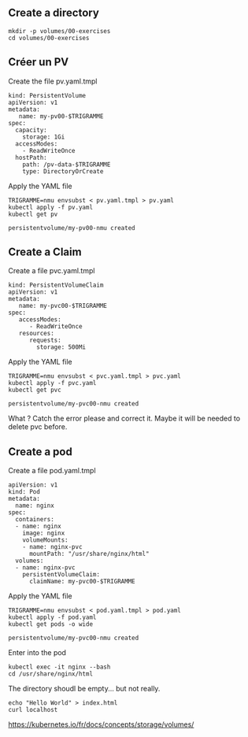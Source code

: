 ## Create a directory

```
mkdir -p volumes/00-exercises
cd volumes/00-exercises
```

## Créer un PV

Create the file pv.yaml.tmpl

``` 
kind: PersistentVolume
apiVersion: v1
metadata:
   name: my-pv00-$TRIGRAMME 
spec:
  capacity:
    storage: 1Gi
  accessModes:
    - ReadWriteOnce
  hostPath:
    path: /pv-data-$TRIGRAMME
    type: DirectoryOrCreate
```

Apply the YAML file

```
TRIGRAMME=nmu envsubst < pv.yaml.tmpl > pv.yaml
kubectl apply -f pv.yaml
kubectl get pv

persistentvolume/my-pv00-nmu created
```

## Create a Claim

Create a file pvc.yaml.tmpl

```
kind: PersistentVolumeClaim
apiVersion: v1
metadata:
   name: my-pvc00-$TRIGRAMME 
spec:
   accessModes:
      - ReadWriteOnce
   resources:
      requests:
        storage: 500Mi
```

Apply the YAML file

```
TRIGRAMME=nmu envsubst < pvc.yaml.tmpl > pvc.yaml
kubectl apply -f pvc.yaml
kubectl get pvc

persistentvolume/my-pvc00-nmu created
```

What ? Catch the error please and correct it.
Maybe it will be needed to delete pvc before.

## Create a pod

Create a file pod.yaml.tmpl
```
apiVersion: v1
kind: Pod
metadata:
  name: nginx
spec:
  containers:
  - name: nginx
    image: nginx
    volumeMounts:
    - name: nginx-pvc
      mountPath: "/usr/share/nginx/html"
  volumes:
  - name: nginx-pvc
    persistentVolumeClaim:
      claimName: my-pvc00-$TRIGRAMME
```

Apply the YAML file

```
TRIGRAMME=nmu envsubst < pod.yaml.tmpl > pod.yaml
kubectl apply -f pod.yaml
kubectl get pods -o wide

persistentvolume/my-pvc00-nmu created
```

Enter into the pod

```
kubectl exec -it nginx --bash
cd /usr/share/nginx/html
```

The directory shoudl be empty... but not really.

```
echo "Hello World" > index.html
curl localhost
```

https://kubernetes.io/fr/docs/concepts/storage/volumes/
